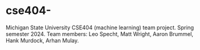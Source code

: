 # cse404-
Michigan State University CSE404 (machine learning) team project. Spring semester 2024. Team members: Leo Specht, Matt Wright, Aaron Brummel, Hank Murdock, Arhan Mulay.
